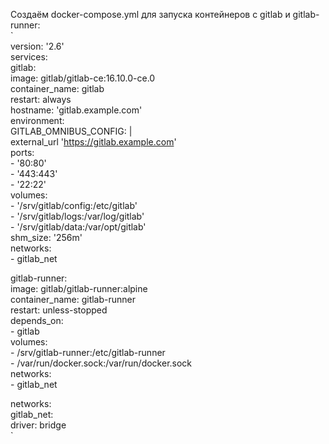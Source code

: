 Создаём docker-compose.yml для запуска контейнеров с gitlab и gitlab-runner:  
`  
version: '2.6'  
services:  
  gitlab:  
    image: gitlab/gitlab-ce:16.10.0-ce.0  
    container_name: gitlab  
    restart: always  
    hostname: 'gitlab.example.com'  
    environment:  
      GITLAB_OMNIBUS_CONFIG: |  
        external_url 'https://gitlab.example.com'  
    ports:  
      - '80:80'  
      - '443:443'  
      - '22:22'  
    volumes:  
      - '/srv/gitlab/config:/etc/gitlab'  
      - '/srv/gitlab/logs:/var/log/gitlab'  
      - '/srv/gitlab/data:/var/opt/gitlab'  
    shm_size: '256m'  
    networks:  
      - gitlab_net  

  gitlab-runner:  
    image: gitlab/gitlab-runner:alpine  
    container_name: gitlab-runner  
    restart: unless-stopped  
    depends_on:  
      - gitlab  
    volumes:  
      - /srv/gitlab-runner:/etc/gitlab-runner  
      - /var/run/docker.sock:/var/run/docker.sock  
    networks:  
      - gitlab_net  
  
networks:  
  gitlab_net:  
    driver: bridge  
`  
